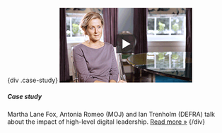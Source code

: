 {div .case-study}
[![Watch the video](/assets/images/strategy/case-studies/active-leadership/martha.png)](case-studies/active-leadership/ "Read the 'active leadership' case study")

##### Case study

Martha Lane Fox, Antonia Romeo (MOJ) and Ian Trenholm (DEFRA) talk about the impact of high-level digital leadership. [Read more »](case-studies/active-leadership/ "Read the 'active leadership' case study")
{/div}